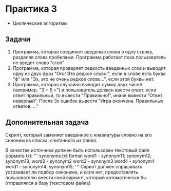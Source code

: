 # Практика 3
- Циклические алгоритмы

## Задачи
1. Программа, которая соединяет введеные слова в одну строку, разделяя слова пробелами. Программа работает пока пользователь не введет слово "стоп"
2. Программа, которая проверяет редкость введенных слов и выводит одну из двух фраз "Ого! Это редкое слово!", если в слове есть буква "ф" или "Эх, это не очень редкое слово...", если этой буквы нет.
3. Программа, которая случайно выводит сумму двух чисел (например, "3 + 5 =") и пользователь должен ввести ответ. если ответ правильный, то вывести "Правильно!", иначе вывести "Ответ неверный". После 3х ошибок вывести "Игра окончена. Правильных ответов: ..."

## Дополнительная задача

Скрипт, который заменяет введенное с клавиатуры словно на его синоним из списка, считанного из файла.

В качестве источника должен быть использован текстовый файл формата txt:
'''
synonyms.txt format
word1 - synonym11; synonym12; synonym13;
word2 - synonym2
word3 - synonym3
word4 - synonym4
word1 - synonym14; synonym15;
'''
Скрипт должен спрашивать устраивает ли подбор синонима, и если нет, предоставлять пользователю внести свой вариант, который автоматически бы отправлялся в базу (текстовом файле)